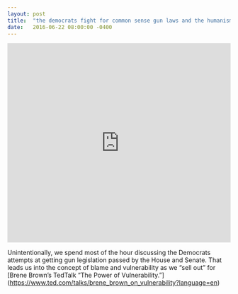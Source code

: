 ```yaml
---
layout: post
title:  "the democrats fight for common sense gun laws and the humanism of the blame game"
date:   2016-06-22 08:00:00 -0400
---
```

<iframe width="100%" height="450" scrolling="no" frameborder="no" src="https://w.soundcloud.com/player/?url=https%3A//api.soundcloud.com/tracks/270402133&amp;auto_play=false&amp;hide_related=false&amp;show_comments=true&amp;show_user=true&amp;show_reposts=false&amp;visual=true"></iframe>

Unintentionally, we spend most of the hour discussing the Democrats attempts at getting gun legislation passed by the House and Senate. That leads us into the concept of blame and vulnerability as we “sell out” for [Brene Brown’s TedTalk “The Power of Vulnerability.”] (https://www.ted.com/talks/brene_brown_on_vulnerability?language=en)
